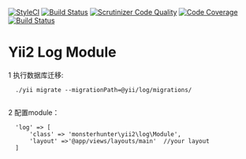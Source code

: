 [![StyleCI](https://styleci.io/repos/97901112/shield?branch=master)](https://styleci.io/repos/97901112)
[![Build Status](https://travis-ci.org/monster-hunter/yii2-log.svg?branch=master)](https://travis-ci.org/monster-hunter/yii2-log)
[![Scrutinizer Code Quality](https://scrutinizer-ci.com/g/monster-hunter/yii2-log/badges/quality-score.png?b=master)](https://scrutinizer-ci.com/g/monster-hunter/yii2-log/?branch=master)
[![Code Coverage](https://scrutinizer-ci.com/g/monster-hunter/yii2-log/badges/coverage.png?b=master)](https://scrutinizer-ci.com/g/monster-hunter/yii2-log/?branch=master)
[![Build Status](https://scrutinizer-ci.com/g/monster-hunter/yii2-log/badges/build.png?b=master)](https://scrutinizer-ci.com/g/monster-hunter/yii2-log/build-status/master)

# Yii2 Log Module

1 执行数据库迁移:
       
```       
  ./yii migrate --migrationPath=@yii/log/migrations/
        
```
2 配置module：


```
  'log' => [
      'class' => 'monsterhunter\yii2\log\Module',
      'layout' =>'@app/views/layouts/main'  //your layout  
  ]
  
```